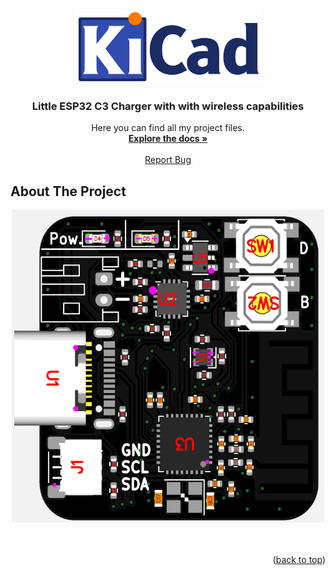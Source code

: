<a name="readme-top"></a>

<!-- PROJECT LOGO -->
<br />
<div align="center">
  <a href="https://github.com/Ans1S/lil-ESP32-C3">
    <img src="Readme/KiCad-Logo.webp" alt="Logo" width="300" height="120">
  </a>

  <h3 align="center">Little ESP32 C3 Charger with with wireless capabilities</h3>

  <p align="center">
    Here you can find all my project files.
    <br />
    <a href="https://github.com/Ans1S/lil-ESP32-C3"><strong>Explore the docs »</strong></a>
    <br />
    <br />
    <a href="https://github.com/Ans1S/lil-ESP32-C3/issues">Report Bug</a>
  </p>
</div>


<!-- ABOUT THE PROJECT -->
## About The Project
<div align="center">
  <a href="https://github.com/Ans1S/lil-ESP32-C3/tree/main/PCB">
      <img src="Readme/PCB-schwarz.webp" alt="Logo" width="500" height="500">
  </a>
</div>
<br />
<br />


<p align="right">(<a href="#readme-top">back to top</a>)</p>


[linkedin-shield]: https://img.shields.io/badge/-LinkedIn-black.svg?style=for-the-badge&logo=linkedin&colorB=555
[linkedin-url]: https://www.linkedin.com/company/digitalpowersystems/
[product-screenshot]: Readme/Produktpalette.webp
